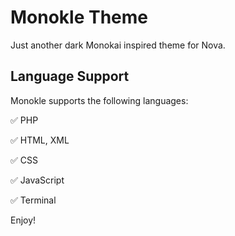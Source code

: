 # Monokle Theme

Just another dark Monokai inspired theme for Nova.

## Language Support

Monokle supports the following languages:

✅ PHP

✅ HTML, XML

✅ CSS

✅ JavaScript

✅ Terminal

Enjoy! 